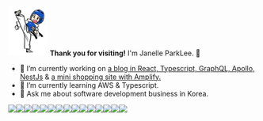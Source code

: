 <img  style="width:80px" src="https://github.com/jparkley/jparkley/blob/master/logo-taekwondo-01-s.jpg">  **Thank you for visiting!**  I'm Janelle ParkLee. :musical_note:
- 🔭 I’m currently working on <a href="https://github.com/jparkley/blog-typescript-graphql-nest">a blog in React, Typescript, GraphQL, Apollo, NestJs</a> & <a href="https://github.com/jparkley/shops-react-amplify-serverless">a mini shopping site with Amplify.</a>
- 🌱 I’m currently learning AWS & Typescript.
- 💬 Ask me about software development business in Korea.

<img  src="https://img.shields.io/badge/JavaScript-323330?style=for-the-badge&logo=javascript&logoColor=F7DF1E"><img  src="https://img.shields.io/badge/PHP-777BB4?style=for-the-badge&logo=php&logoColor=white"><img  src="https://img.shields.io/badge/Java-ED8B00?style=for-the-badge&logo=java&logoColor=white"><img  src="https://img.shields.io/badge/HTML5-E34F26?style=for-the-badge&logo=html5&logoColor=white"><img  src="https://img.shields.io/badge/CSS3-1572B6?style=for-the-badge&logo=css3&logoColor=white"><img  src="https://img.shields.io/badge/React-20232A?style=for-the-badge&logo=react&logoColor=61DAFB"><img  src="https://img.shields.io/badge/Node.js-339933?style=for-the-badge&logo=nodedotjs&logoColor=white"><img  src="https://img.shields.io/badge/Express.js-000000?style=for-the-badge&logo=express&logoColor=white"><img  src="https://img.shields.io/badge/Sass-CC6699?style=for-the-badge&logo=sass&logoColor=white"><img  src="https://img.shields.io/badge/Laravel-FF2D20?style=for-the-badge&logo=laravel&logoColor=white"><img  src="https://img.shields.io/badge/Webpack-8DD6F9?style=for-the-badge&logo=Webpack&logoColor=white"><img  src="https://img.shields.io/badge/Bootstrap-563D7C?style=for-the-badge&logo=bootstrap&logoColor=white"><img  src="https://img.shields.io/badge/MySQL-00000F?style=for-the-badge&logo=mysql&logoColor=white"><img  src="https://img.shields.io/badge/MongoDB-4EA94B?style=for-the-badge&logo=mongodb&logoColor=white"><img  src="https://img.shields.io/badge/SQLite-07405E?style=for-the-badge&logo=sqlite&logoColor=white">

<!--
**jparkley/jparkley** is a ✨ _special_ ✨ repository because its `README.md` (this file) appears on your GitHub profile.

Here are some ideas to get you started:

- 🔭 I’m currently working on ...
- 🌱 I’m currently learning ...
- 👯 I’m looking to collaborate on ...
- 🤔 I’m looking for help with ...
- 💬 Ask me about ...
- 📫 How to reach me: ...
- 😄 Pronouns: ...
- ⚡ Fun fact: ...
-->
